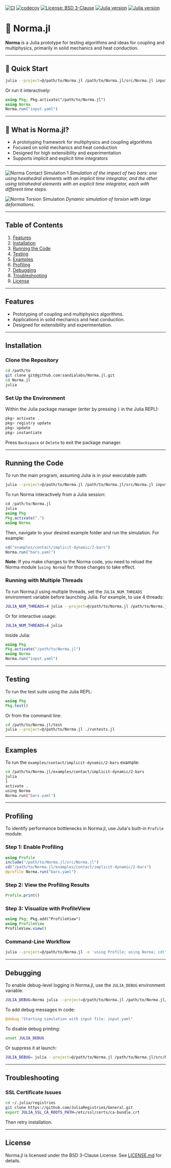 [![CI](https://github.com/sandialabs/Norma.jl/actions/workflows/ci.yaml/badge.svg)](https://github.com/sandialabs/Norma.jl/actions/workflows/ci.yaml)
[![codecov](https://codecov.io/gh/sandialabs/Norma.jl/branch/main/graph/badge.svg)](https://codecov.io/gh/sandialabs/Norma.jl)
[![License: BSD 3-Clause](https://img.shields.io/badge/license-BSD%203--Clause-blue.svg)](LICENSE.md)
[![Julia version](https://img.shields.io/badge/Julia-1.11-blueviolet)](https://julialang.org/downloads/)
[![Julia version](https://img.shields.io/badge/Julia-1.10-blue)](https://julialang.org/downloads/)

# **📐 Norma.jl**

**Norma** is a Julia prototype for testing algorithms and ideas for coupling and multiphysics, primarily in solid mechanics and heat conduction.

---

## 🚀 Quick Start

```bash
julia --project=@/path/to/Norma.jl /path/to/Norma.jl/src/Norma.jl input.yaml
```

Or run it interactively:
```julia
using Pkg; Pkg.activate("/path/to/Norma.jl")
using Norma
Norma.run("input.yaml")
```

---

## 🧩 What is Norma.jl?

- A prototyping framework for multiphysics and coupling algorithms
- Focused on solid mechanics and heat conduction
- Designed for high extensibility and experimentation
- Supports implicit and explicit time integrators

---

![Norma Contact Simulation 1](https://github.com/sandialabs/Norma.jl/blob/main/doc/bars.gif)
*Simulation of the impact of two bars: one using hexahedral elements with an implicit time integrator, and the other using tetrahedral elements with an explicit time integrator, each with different time steps.*

![Norma Torsion Simulation](https://github.com/sandialabs/Norma.jl/blob/main/doc/torsion.gif)
*Dynamic simulation of torsion with large deformations.*

---

## **Table of Contents**
1. [Features](#features)
2. [Installation](#installation)
3. [Running the Code](#running-the-code)
4. [Testing](#testing)
5. [Examples](#examples)
6. [Profiling](#profiling)
7. [Debugging](#debugging)
8. [Troubleshooting](#troubleshooting)
9. [License](#license)

---

## **Features**
- Prototyping of coupling and multiphysics algorithms.
- Applications in solid mechanics and heat conduction.
- Designed for extensibility and experimentation.

---

## **Installation**

### Clone the Repository
```bash
cd /path/to
git clone git@github.com:sandialabs/Norma.jl.git
cd Norma.jl
julia
```

### Set Up the Environment
Within the Julia package manager (enter by pressing `]` in the Julia REPL):
```julia
pkg> activate .
pkg> registry update
pkg> update
pkg> instantiate
```
Press `Backspace` or `Delete` to exit the package manager.

---

## **Running the Code**

To run the main program, assuming Julia is in your executable path:
```bash
julia --project=@/path/to/Norma.jl /path/to/Norma.jl/src/Norma.jl input.yaml
```

To run Norma interactively from a Julia session:
```julia
cd /path/to/Norma.jl
julia
using Pkg
Pkg.activate(".")
using Norma
```
Then, navigate to your desired example folder and run the simulation. For example:
```julia
cd("examples/contact/implicit-dynamic/2-bars")
Norma.run("bars.yaml")
```

**Note**: If you make changes to the Norma code, you need to reload the Norma module (`using Norma`) for those changes to take effect.

### Running with Multiple Threads

To run Norma.jl using multiple threads, set the `JULIA_NUM_THREADS` environment variable before launching Julia. For example, to use 4 threads:

```bash
JULIA_NUM_THREADS=4 julia --project=@/path/to/Norma.jl /path/to/Norma.jl/src/Norma.jl input.yaml
```

Or for interactive usage:
```bash
JULIA_NUM_THREADS=4 julia
```

Inside Julia:
```julia
using Pkg
Pkg.activate("/path/to/Norma.jl")
using Norma
Norma.run("input.yaml")
```

---

## **Testing**

To run the test suite using the Julia REPL:
```julia
using Pkg
Pkg.test()
```

Or from the command line:
```bash
cd /path/to/Norma.jl/test
julia --project=@/path/to/Norma.jl ./runtests.jl
```

---

## **Examples**

To run the `examples/contact/implicit-dynamic/2-bars` example:
```bash
cd /path/to/Norma.jl/examples/contact/implicit-dynamic/2-bars
julia
]
activate .
using Norma
Norma.run("bars.yaml")
```

---

## **Profiling**

To identify performance bottlenecks in Norma.jl, use Julia's built-in `Profile` module:

### Step 1: Enable Profiling
```julia
using Profile
include("/path/to/Norma.jl/src/Norma.jl")
cd("/path/to/Norma.jl/examples/contact/implicit-dynamic/2-bars")
@profile Norma.run("bars.yaml")
```

### Step 2: View the Profiling Results
```julia
Profile.print()
```

### Step 3: Visualize with ProfileView
```julia
using Pkg; Pkg.add("ProfileView")
using ProfileView
ProfileView.view()
```

### Command-Line Workflow
```bash
julia --project=@/path/to/Norma.jl -e 'using Profile; using Norma; cd("examples/contact/implicit-dynamic/2-bars"); @profile Norma.run("bars.yaml")' -E 'using ProfileView; ProfileView.view()'
```

---

## **Debugging**

To enable debug-level logging in Norma.jl, use the `JULIA_DEBUG` environment variable:

```bash
JULIA_DEBUG=Norma julia --project=@/path/to/Norma.jl /path/to/Norma.jl/src/Norma.jl input.yaml
```

To add debug messages in code:
```julia
@debug "Starting simulation with input file: input.yaml"
```

To disable debug printing:
```bash
unset JULIA_DEBUG
```

Or suppress it at launch:
```bash
JULIA_DEBUG= julia --project=@/path/to/Norma.jl /path/to/Norma.jl/src/Norma.jl input.yaml
```

---

## **Troubleshooting**

### SSL Certificate Issues
```bash
cd ~/.julia/registries
git clone https://github.com/JuliaRegistries/General.git
export JULIA_SSL_CA_ROOTS_PATH=/etc/ssl/certs/ca-bundle.crt
```
Then retry installation.

---

## **License**

Norma.jl is licensed under the BSD 3-Clause License. See [LICENSE.md](LICENSE.md) for details.

